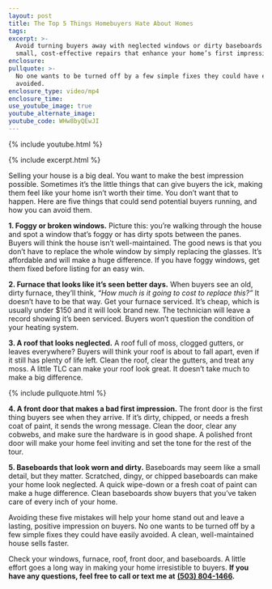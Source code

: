 ```yaml
---
layout: post
title: The Top 5 Things Homebuyers Hate About Homes
tags:
excerpt: >-
  Avoid turning buyers away with neglected windows or dirty baseboards by making
  small, cost-effective repairs that enhance your home’s first impression.
enclosure:
pullquote: >-
  No one wants to be turned off by a few simple fixes they could have easily
  avoided.
enclosure_type: video/mp4
enclosure_time:
use_youtube_image: true
youtube_alternate_image:
youtube_code: WHw8byQEwJI
---
```

{% include youtube.html %}

{% include excerpt.html %}

Selling your house is a big deal. You want to make the best impression possible. Sometimes it’s the little things that can give buyers the ick, making them feel like your home isn’t worth their time. You don’t want that to happen. Here are five things that could send potential buyers running, and how you can avoid them.

**1\. Foggy or broken windows.** Picture this: you’re walking through the house and spot a window that’s foggy or has dirty spots between the panes. Buyers will think the house isn’t well-maintained. The good news is that you don’t have to replace the whole window by simply replacing the glasses. It’s affordable and will make a huge difference. If you have foggy windows, get them fixed before listing for an easy win.

**2\. Furnace that looks like it’s seen better days.** When buyers see an old, dirty furnace, they’ll think, *“How much is it going to cost to replace this?”* It doesn’t have to be that way. Get your furnace serviced. It’s cheap, which is usually under $150 and it will look brand new. The technician will leave a record showing it’s been serviced. Buyers won’t question the condition of your heating system.

**3\. A roof that looks neglected.** A roof full of moss, clogged gutters, or leaves everywhere? Buyers will think your roof is about to fall apart, even if it still has plenty of life left. Clean the roof, clear the gutters, and treat any moss. A little TLC can make your roof look great. It doesn’t take much to make a big difference.

{% include pullquote.html %}

**4\. A front door that makes a bad first impression.** The front door is the first thing buyers see when they arrive. If it’s dirty, chipped, or needs a fresh coat of paint, it sends the wrong message. Clean the door, clear any cobwebs, and make sure the hardware is in good shape. A polished front door will make your home feel inviting and set the tone for the rest of the tour.

**5\. Baseboards that look worn and dirty.** Baseboards may seem like a small detail, but they matter. Scratched, dingy, or chipped baseboards can make your home look neglected. A quick wipe-down or a fresh coat of paint can make a huge difference. Clean baseboards show buyers that you’ve taken care of every inch of your home.

Avoiding these five mistakes will help your home stand out and leave a lasting, positive impression on buyers. No one wants to be turned off by a few simple fixes they could have easily avoided. A clean, well-maintained house sells faster.

Check your windows, furnace, roof, front door, and baseboards. A little effort goes a long way in making your home irresistible to buyers. **If you have any questions, feel free to call or text me at** [**(503) 804-1466**](tel:5038041466)**.**

<br>